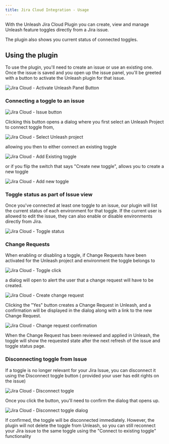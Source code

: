 ```yaml
---
title: Jira Cloud Integration - Usage
---
```


With the Unleash Jira Cloud Plugin you can create, view and manage Unleash feature toggles directly from a Jira issue.

The plugin also shows you current status of connected toggles.

## Using the plugin

To use the plugin, you'll need to create an issue or use an existing one. Once the issue is saved and you open up the issue panel, you'll be greeted with a button to activate the Unleash plugin for that issue.

![Jira Cloud - Activate Unleash Panel Button](/img/jira-cloud-activate-unleash-panel-button.png)

### Connecting a toggle to an issue

![Jira Cloud - Issue button](/img/jira-cloud-issue-button.png)

Clicking this button opens a dialog where you first select an Unleash Project to connect toggle from,

![Jira Cloud - Select Unleash project](/img/jira-cloud-select-project-expanded.png)

allowing you then to either connect an existing toggle

![Jira Cloud - Add Existing toggle](/img/jira-cloud-add-existing-toggle.png)

or if you flip the switch that says "Create new toggle", allows you to create a new toggle

![Jira Cloud - Add new toggle](/img/jira-cloud-add-new-toggle.png)

### Toggle status as part of Issue view

Once you've connected at least one toggle to an issue, our plugin will list the current status of each environment for
that toggle. If the current user is allowed to edit the issue, they can also enable or disable environments directly
from Jira.

![Jira Cloud - Toggle status](/img/jira-cloud-toggle-status.png)

### Change Requests

When enabling or disabling a toggle, if Change Requests have been activated for the Unleash project and environment the toggle belongs to

![Jira Cloud - Toggle click](/img/jira-cloud-change-request-clicked-toggle.png)

a dialog will open to alert the user that a change request will have to be created.

![Jira Cloud - Create change request](/img/jira-cloud-change-request-dialog.png)

Clicking the "Yes" button creates a 
Change Request in Unleash, and a confirmation will be displayed in the dialog along with a link to the new Change Request.

![Jira Cloud - Change request confirmation](/img/jira-cloud-change-request-confirmation.png)

When the Change Request has been reviewed and applied in Unleash, the toggle will show the requested state after the next refresh 
of the issue and toggle status page.


### Disconnecting toggle from Issue

If a toggle is no longer relevant for your Jira Issue, you can disconnect it using the Disconnect toggle button (
provided your user has edit rights on the issue)

![Jira Cloud - Disconnect toggle](/img/jira-cloud-disconnect-toggle.png)

Once you click the button, you'll need to confirm the dialog that opens up.

![Jira Cloud - Disconnect toggle dialog](/img/jira-cloud-disconnect-toggle-dialog.png)

If confirmed, the toggle will be disconnected immediately. However, the plugin will not delete the toggle from Unleash,
so you can still reconnect your Jira issue to the same toggle using the "Connect to existing toggle" functionality
